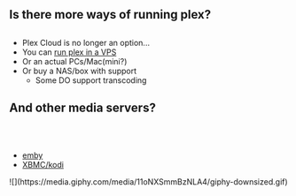 #

## Is there more ways of running plex?

##

* Plex Cloud is no longer an option...
* You can [run plex in a VPS](https://www.effinspiders.com/setting-up-plex-media-server-on-an-ubuntu-linux-vps-with-google-drive/)
* Or an actual PCs/Mac(mini?)
* Or buy a NAS/box with support
  * Some DO support transcoding

## And other media servers?

<div id="left">
<br>
<br>

* [emby](https://emby.media/)
* [XBMC/kodi](https://kodi.tv/)

</div>
<div id="right">
![](https://media.giphy.com/media/11oNXSmmBzNLA4/giphy-downsized.gif)
</div>
